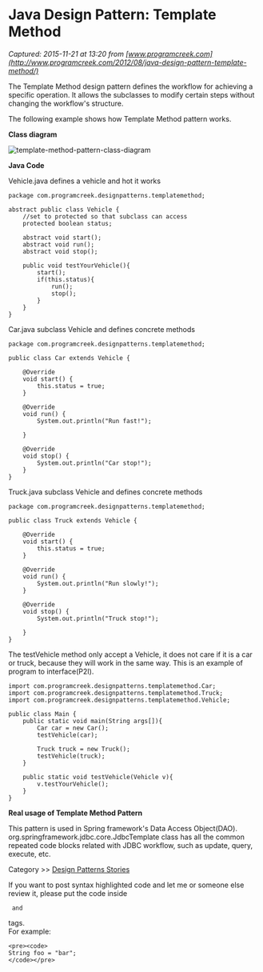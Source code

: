 # Java Design Pattern: Template Method

_Captured: 2015-11-21 at 13:20 from [www.programcreek.com](http://www.programcreek.com/2012/08/java-design-pattern-template-method/)_

The Template Method design pattern defines the workflow for achieving a specific operation. It allows the subclasses to modify certain steps without changing the workflow's structure.

The following example shows how Template Method pattern works.

**Class diagram**

![template-method-pattern-class-diagram](http://www.programcreek.com/wp-content/uploads/2012/08/template-method-pattern-class-diagram.jpg)

**Java Code**

Vehicle.java defines a vehicle and hot it works
    
    
    package com.programcreek.designpatterns.templatemethod;
     
    abstract public class Vehicle {
    	//set to protected so that subclass can access
    	protected boolean status;
     
    	abstract void start();
    	abstract void run();
    	abstract void stop();
     
    	public void testYourVehicle(){
    		start();
    		if(this.status){
    			run();
    			stop();
    		}	
    	}
    }

Car.java subclass Vehicle and defines concrete methods
    
    
    package com.programcreek.designpatterns.templatemethod;
     
    public class Car extends Vehicle {
     
    	@Override
    	void start() {
    		this.status = true;
    	}
     
    	@Override
    	void run() {
    		System.out.println("Run fast!");
     
    	}
     
    	@Override
    	void stop() {
    		System.out.println("Car stop!");
    	}
    }

Truck.java subclass Vehicle and defines concrete methods
    
    
    package com.programcreek.designpatterns.templatemethod;
     
    public class Truck extends Vehicle {
     
    	@Override
    	void start() {
    		this.status = true;
    	}
     
    	@Override
    	void run() {
    		System.out.println("Run slowly!");
    	}
     
    	@Override
    	void stop() {
    		System.out.println("Truck stop!");
     
    	}
    }

The testVehicle method only accept a Vehicle, it does not care if it is a car or truck, because they will work in the same way. This is an example of program to interface(P2I).
    
    
    import com.programcreek.designpatterns.templatemethod.Car;
    import com.programcreek.designpatterns.templatemethod.Truck;
    import com.programcreek.designpatterns.templatemethod.Vehicle;
     
    public class Main {
    	public static void main(String args[]){
    		Car car = new Car();
    		testVehicle(car);
     
    		Truck truck = new Truck();
    		testVehicle(truck);
    	}
     
    	public static void testVehicle(Vehicle v){
    		v.testYourVehicle();
    	}
    }

**Real usage of Template Method Pattern**

This pattern is used in Spring framework's Data Access Object(DAO). org.springframework.jdbc.core.JdbcTemplate class has all the common repeated code blocks related with JDBC workflow, such as update, query, execute, etc.

Category >> [Design Patterns Stories](http://www.programcreek.com/category/design-patterns/)

If you want to post syntax highlighted code and let me or someone else review it, please put the code inside <pre><code> and </code></pre> tags.   
For example:
    
    
    <pre><code> 
    String foo = "bar";
    </code></pre>
    
